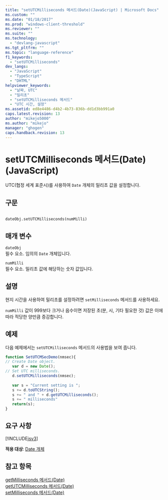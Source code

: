 ```yaml
---
title: "setUTCMilliseconds 메서드(Date)(JavaScript) | Microsoft Docs"
ms.custom: ""
ms.date: "01/18/2017"
ms.prod: "windows-client-threshold"
ms.reviewer: ""
ms.suite: ""
ms.technology: 
  - "devlang-javascript"
ms.tgt_pltfrm: ""
ms.topic: "language-reference"
f1_keywords: 
  - "setUTCMilliseconds"
dev_langs: 
  - "JavaScript"
  - "TypeScript"
  - "DHTML"
helpviewer_keywords: 
  - "날짜, UTC"
  - "밀리초"
  - "setUTCMilliseconds 메서드"
  - "UTC 시간, 설정"
ms.assetid: ed8e4486-d4b2-4b73-836b-dd1d3bb991a0
caps.latest.revision: 13
author: "mikejo5000"
ms.author: "mikejo"
manager: "ghogen"
caps.handback.revision: 13
---
```

# setUTCMilliseconds 메서드(Date)(JavaScript)
UTC\(협정 세계 표준시\)를 사용하여 `Date` 개체의 밀리초 값을 설정합니다.  
  
## 구문  
  
```  
  
dateObj.setUTCMilliseconds(numMilli)   
```  
  
## 매개 변수  
 `dateObj`  
 필수 요소.  임의의 `Date` 개체입니다.  
  
 `numMilli`  
 필수 요소.  밀리초 값에 해당하는 숫자 값입니다.  
  
## 설명  
 현지 시간을 사용하여 밀리초를 설정하려면 `setMilliseconds` 메서드를 사용하세요.  
  
 `numMilli` 값이 999보다 크거나 음수이면 저장된 초\(분, 시, 기타 필요한 것\) 값은 이에 따라 적당한 양만큼 증감합니다.  
  
## 예제  
 다음 예제에서는 `setUTCMilliseconds` 메서드의 사용법을 보여 줍니다.  
  
```javascript  
function SetUTCMSecDemo(nmsec){     
// Create Date object.  
   var d = new Date();             
// Set UTC milliseconds.  
   d.setUTCMilliseconds(nmsec);    
  
   var s = "Current setting is ";  
   s += d.toUTCString();  
   s += " and " + d.getUTCMilliseconds();  
   s += " milliseconds"  
   return(s);  
}  
```  
  
## 요구 사항  
 [!INCLUDE[jsv3](../../javascript/reference/includes/jsv3-md.md)]  
  
 **적용 대상**: [Date 개체](../../javascript/reference/date-object-javascript.md)  
  
## 참고 항목  
 [getMilliseconds 메서드\(Date\)](../../javascript/reference/getmilliseconds-method-date-javascript.md)   
 [getUTCMilliseconds 메서드\(Date\)](../../javascript/reference/getutcmilliseconds-method-date-javascript.md)   
 [setMilliseconds 메서드\(Date\)](../../javascript/reference/setmilliseconds-method-date-javascript.md)